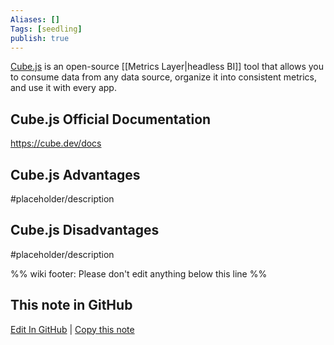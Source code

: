 ```yaml
---
Aliases: []
Tags: [seedling]
publish: true
---
```


[Cube.js](https://cube.dev/) is an open-source [[Metrics Layer|headless BI]] tool that allows you to consume data from any data source, organize it into consistent metrics, and use it with every app.

## Cube.js Official Documentation

https://cube.dev/docs

## Cube.js Advantages

#placeholder/description

## Cube.js Disadvantages

#placeholder/description

%% wiki footer: Please don't edit anything below this line %%

## This note in GitHub

<span class="git-footer">[Edit In GitHub](https://github.dev/data-engineering-community/data-engineering-wiki/blob/main/Tools/Cube.js.md "git-hub-edit-note") | [Copy this note](https://raw.githubusercontent.com/data-engineering-community/data-engineering-wiki/main/Tools/Cube.js.md "git-hub-copy-note") </span>
